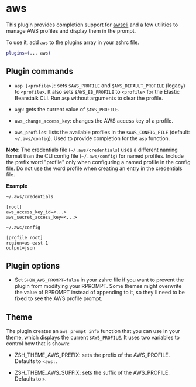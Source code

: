 # aws

This plugin provides completion support for [awscli](https://docs.aws.amazon.com/cli/latest/reference/index.html)
and a few utilities to manage AWS profiles and display them in the prompt.

To use it, add `aws` to the plugins array in your zshrc file.

```zsh
plugins=(... aws)
```

## Plugin commands

* `asp [<profile>]`: sets `$AWS_PROFILE` and `$AWS_DEFAULT_PROFILE` (legacy) to `<profile>`.
  It also sets `$AWS_EB_PROFILE` to `<profile>` for the Elastic Beanstalk CLI.
  Run `asp` without arguments to clear the profile.

* `agp`: gets the current value of `$AWS_PROFILE`.

* `aws_change_access_key`: changes the AWS access key of a profile.

* `aws_profiles`: lists the available profiles in the  `$AWS_CONFIG_FILE` (default: `~/.aws/config`).
  Used to provide completion for the `asp` function.

**Note**: The credentials file (`~/.aws/credentials`) uses a different naming
format than the CLI config file (`~/.aws/config`) for named profiles. Include
the prefix word "profile" only when configuring a named profile in the config
file. Do not use the word profile when creating an entry in the credentials
file.

**Example**

`~/.aws/credentials`

```
[root]
aws_access_key_id=<...>
aws_secret_access_key=<...>
```

`~/.aws/config`

```
[profile root]
region=us-east-1
output=json
```

## Plugin options

* Set `SHOW_AWS_PROMPT=false` in your zshrc file if you want to prevent the plugin from modifying your RPROMPT.
  Some themes might overwrite the value of RPROMPT instead of appending to it, so they'll need to be fixed to
  see the AWS profile prompt.

## Theme

The plugin creates an `aws_prompt_info` function that you can use in your theme, which displays
the current `$AWS_PROFILE`. It uses two variables to control how that is shown:

- ZSH_THEME_AWS_PREFIX: sets the prefix of the AWS_PROFILE. Defaults to `<aws:`.

- ZSH_THEME_AWS_SUFFIX: sets the suffix of the AWS_PROFILE. Defaults to `>`.
